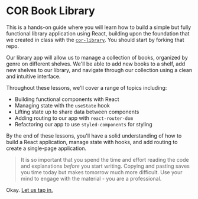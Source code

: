# COR Book Library

This is a hands-on guide where you will learn how to build a simple but fully functional library application using React, building upon the foundation that we created in class with the [`cor-library`](https://github.com/quarterlylearnings/cor-library). You should start by forking that repo.

Our library app will allow us to manage a collection of books, organized by genre on different shelves. We'll be able to add new books to a shelf, add new shelves to our library, and navigate through our collection using a clean and intuitive interface.

Throughout these lessons, we'll cover a range of topics including:

- Building functional components with React
- Managing state with the `useState` hook
- Lifting state up to share data between components
- Adding routing to our app with `react-router-dom`
- Refactoring our app to use `styled-components` for styling

By the end of these lessons, you'll have a solid understanding of how to build a React application, manage state with hooks, and add routing to create a single-page application. 

> It is so important that you spend the time and effort reading the code and explanations _before_ you start writing. Copying and pasting saves you time today but makes tomorrow much more difficult. Use your mind to engage with the material - you are a professional.

Okay. [Let us tap in.](01-adding-shelves.md)

